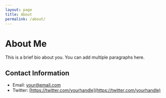 ```yaml
---
layout: page
title: About
permalink: /about/
---
```


# About Me

This is a brief bio about you. You can add multiple paragraphs here.

## Contact Information

- Email: [your@email.com](mailto:your@email.com)
- Twitter: [https://twitter.com/yourhandle](https://twitter.com/yourhandle)
